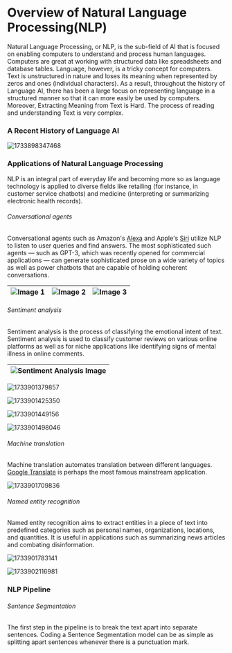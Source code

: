 # Overview of Natural Language Processing(NLP)

Natural Language Processing, or NLP, is the sub-field of AI that is focused on enabling computers to understand and process human languages. Computers are great at working with structured data like spreadsheets and database tables. Language, however, is a tricky concept for computers. Text is unstructured in nature and loses its meaning when represented by zeros and ones (individual characters). As a result, throughout the history of Language AI, there has been a large focus on representing language in a structured manner so that it can more easily be used by computers. Moreover, Extracting Meaning from Text is Hard. The process of reading and understanding Text is very complex.

### A Recent History of Language AI

![1733898347468](image/README/1733898347468.png)

### Applications of Natural Language Processing

NLP is an integral part of everyday life and becoming more so as language technology is applied to diverse fields like retailing (for instance, in customer service chatbots) and medicine (interpreting or summarizing electronic health records). 

###### Conversational agents

Conversational agents such as Amazon's [Alexa](https://www.amazon.science/blog/alexa-ais-natural-language-understanding-papers-at-icassp-2022) and Apple's [Siri](https://machinelearning.apple.com/research/hey-siri) utilize NLP to listen to user queries and find answers. The most sophisticated such agents — such as GPT-3, which was recently opened for commercial applications — can generate sophisticated prose on a wide variety of topics as well as power chatbots that are capable of holding coherent conversations.

| ![Image 1](image/README/1733902017710.png) | ![Image 2](image/README/1733901868551.png) | ![Image 3](image/README/1733902447806.png) |
|--------------------------------------------|--------------------------------------------|--------------------------------------------|


###### Sentiment analysis

Sentiment analysis is the process of classifying the emotional intent of text. Sentiment analysis is used to classify customer reviews on various online platforms as well as for niche applications like identifying signs of mental illness in online comments.


| ![Sentiment Analysis Image](image/README/1733901379857.png) |
|:----------------------------------------------------------:|
                             


![1733901379857](image/README/1733901379857.png)


![1733901425350](image/README/1733901425350.png)

![1733901449156](image/README/1733901449156.png)

![1733901498046](image/README/1733901498046.png)

###### Machine translation

Machine translation automates translation between different languages. [Google Translate](https://ai.googleblog.com/2020/06/recent-advances-in-google-translate.html) is perhaps the most famous mainstream application.

![1733901709836](image/README/1733901709836.png)

###### Named entity recognition

Named entity recognition aims to extract entities in a piece of text into predefined categories such as personal names, organizations, locations, and quantities. It is useful in applications such as summarizing news articles and combating disinformation.

![1733901783141](image/README/1733901783141.png)




![1733902116981](image/README/1733902116981.png)

### NLP Pipeline

###### Sentence Segmentation

The first step in the pipeline is to break the text apart into separate sentences. Coding a Sentence Segmentation model can be as simple as splitting apart sentences whenever there is a punctuation mark.
